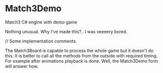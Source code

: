 Match3Demo
==========

Match3 C# engine with demo game

Nothing unusual. Why I've made this?.. I was veeeery bored.

// Some implementation comments.

The Match3Board is capable to process the whole game but it doesn't do this. It is better to call all the methods from the outside with required timing. For example after animations playback is done. Well, the Match3Demo form will answer how.